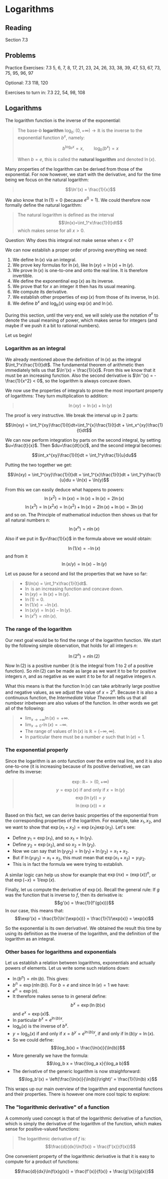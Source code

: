 # Logarithms

## Reading

Section 7.3

## Problems

Practice Exercises: 7.3 5, 6, 7, 8, 17, 21, 23, 24, 26, 33, 38, 39, 47, 53, 67, 73, 75, 95, 96, 97

Optional: 7.3 118, 120

Exercises to turn in: 7.3 22, 54, 98, 108

## Logarithms

The logarithm function is the inverse of the exponential:

> The base-$b$ **logarithm** $\log_b\colon (0,+\infty)\to\mathbb{R}$ is the inverse to the exponential function $b^x$, namely:
>
> $$b^{\log_b x} = x,\qquad \log_b\left(b^x\right) = x$$
>
> When $b=e$, this is called the **natural logarithm** and denoted $\ln(x)$.

Many properties of the logarithm can be derived from those of the exponential. For now however, we start with the derivative, and for the time being we focus on the natural logarithm:

> $$\ln'(x) = \frac{1}{x}$$

We also know that $\ln(1) = 0$ (because $e^0=1$). We could therefore now formally define the natural logarithm:

> The natural logarithm is defined as the interval
> $$\ln(x)=\int_1^x\frac{1}{t}dt$$
> which makes sense for all $x>0$.

Question: Why does this integral not make sense when $x< 0$?

We can now establish a proper order of proving everything we need:

1. We define $\ln(x)$ via an integral.
2. We prove key formulas for $\ln(x)$, like $\ln(xy) = \ln(x) + \ln(y)$.
3. We prove $\ln(x)$ is one-to-one and onto the real line. It is therefore invertible.
4. We define the exponentinal $\exp(x)$ as its inverse.
5. We prove that for $x$ an integer it then has its usual meaning.
6. We compute its derivative.
7. We establish other properties of $\exp(x)$ from those of its inverse, $\ln(x)$.
8. We define $b^x$ and $\log_b(x)$ using $\exp(x)$ and $\ln(x)$.

During this section, until the very end, we will solely use the notation $a^x$ to denote the usual meaning of power, which makes sense for integers (and maybe if we push it a bit to rational numbers).

Let us begin!

### Logarithm as an integral

We already mentioned above the definition of $\ln(x)$ as the integral $\int_1^x\frac{1}{t}dt$. The fundamental theorem of arithmetic then immediately tells us that $\ln'(x) = \frac{1}{x}$. From this we know that it must be an increasing function. Also the second derivative is $\ln''(x) = -\frac{1}{x^2} < 0$, so the logarithm is always concave down.

We now use the properties of integrals to prove the most important property of logarithms: They turn multiplication to addition:

> $$\ln(xy) = \ln(x) + \ln(y)$$

The proof is very instructive. We break the interval up in 2 parts:

$$\ln(xy) = \int_1^{xy}\frac{1}{t}dt=\int_1^{x}\frac{1}{t}dt + \int_x^{xy}\frac{1}{t}dt$$

We can now perform integration by parts on the second integral, by setting $u=\frac{t}{x}$. Then $du=\frac{dt}{x}$, and the second integral becomes:

$$\int_x^{xy}\frac{1}{t}dt = \int_1^y\frac{1}{u}du$$

Putting the two together we get:

$$\ln(xy) = \int_1^{xy}\frac{1}{t}dt = \int_1^{x}\frac{1}{t}dt + \int_1^y\frac{1}{u}du = \ln(x) + \ln(y)$$

From this we can easily deduce what happens to powers:
$$\ln(x^2) = \ln(xx) = \ln(x) + \ln(x) = 2\ln(x)$$
$$\ln(x^3) = \ln(x^2x) = \ln(x^2) + \ln(x) = 2\ln(x) + \ln(x) = 3\ln(x)$$
and so on. The Principle of mathematical induction then shows us that for all natural numbers $n$:
$$\ln(x^n) = n\ln(x)$$

Also if we put in $y=\frac{1}{x}$ in the formula above we would obtain:

$$\ln(1/x) = -\ln(x)$$
and from it
$$\ln(x/y) = \ln(x) - \ln(y)$$

Let us pause for a second and list the properties that we have so far:

> - $\ln(x) = \int_1^x\frac{1}{t}dt$.
> - $\ln$ is an increasing function and concave down.
> - $\ln(xy) = \ln(x) + \ln(y)$.
> - $\ln(1) = 0$.
> - $\ln(1/x) = -\ln(x)$.
> - $\ln(x/y) = \ln(x) - \ln(y)$.
> - $\ln(x^n) = n\ln(x)$.

### The range of the logarithm

Our next goal would be to find the range of the logarithm function. We start by the following simple observation, that holds for all integers $n$:

$$\ln\left(2^n\right) = n\ln(2)$$

Now $\ln(2)$ is a positive number (it is the integral from $1$ to $2$ of a positive function). So $n\ln(2)$ can be made as large as we want it to be for positive integers $n$, and as negative as we want it to be for all negative integers $n$.

What this means is that the function $\ln(x)$ can take arbitrarily large positive and negative values, as we adjust the value of $x=2^n$. Because it is also a continuous function, the *Intermediate Value Theorem* tells us that all numbesr inbetween are also values of the function. In other words we get all of the following:

> - $\lim_{x\to+\infty}\ln(x) = +\infty$.
> - $\lim_{x\to 0^+}\ln(x) = -\infty$.
> - The range of values of $\ln(x)$ is $\mathbb{R} = (-\infty,\infty)$.
> - In particular there must be a number $e$ such that $\ln(e) = 1$.

### The exponential properly

Since the logarithm is an onto function over the entire real line, and it is also one-to-one (it is increasing because of its positive derivative), we can define its inverse:

> $$\exp\colon \mathbb{R} -> (0,+\infty)$$
> $$y=\exp(x)\textrm{ if and only if }x = \ln(y)$$
> $$\exp(\ln(y)) = y$$
> $$\ln(\exp(x)) = x$$

Based on this fact, we can derive basic properties of the exponential from the corresponding properties of the logarithm. For example, take $x_1,x_2$, and we want to show that $\exp(x_1+x_2) = \exp(x_1)\exp(x_2)$. Let's see:

- Define $y_1 = \exp(x_1)$, and so $x_1 = \ln(y_1)$.
- Define $y_2 = \exp(x_2)$, and so $x_2 = \ln(y_2)$.
- Now we can say that $\ln(y_1y_2) = \ln(y_1) + \ln(y_2) = x_1 + x_2$.
- But if $\ln(y_1y_2) = x_1+x_2$, this must mean that $\exp(x_1+x_2) = y_1y_2$.
- This is in fact the formula we were trying to establish.

A similar logic can help us show for example that $\exp(nx) = (\exp(x))^n$, or that $\exp(-x) = 1 / \exp(x)$.

Finally, let us compute the derivative of $\exp(x)$. Recall the general rule: If $g$ was the function that is inverse to $f$, then its derivative is:
$$g'(x) = \frac{1}{f'(g(x))}$$
In our case, this means that:
$$\exp'(x) = \frac{1}{\ln'(\exp(x))} = \frac{1}{1/\exp(x)} = \exp(x)$$

So the exponential is its own derivative!. We obtained the result this time by using its definition as the inverse of the logarithm, and the definition of the logarithm as an integral.

### Other bases for logarithms and exponentials

Let us establish a relation between logarithms, exponentials and actually powers of elements. Let us write some such relations down:

- $\ln(b^n) = n\ln(b)$. This gives:
- $b^n = \exp(n\ln(b))$. For $b=e$ and since $\ln(e)=1$ we have:
- $e^n = \exp(n)$.
- It therefore makes sense to in general define: $$b^x =\exp(\ln(b)x)$$ and $e^x = \exp(x)$$.
- In particular $b^x = e^{\ln(b) x}$.
- $\log_b(x)$ is the inverse of $b^x$.
- $y=\log_b(x)$ if and only if $x = b^y = e^{\ln(b)y}$, if and only if $\ln(b)y = \ln(x)$.
- So we could define: $$\log_b(x) = \frac{\ln(x)}{\ln(b)}$$
- More generally we have the formula: $$\log_b x = \frac{\log_a x}{\log_a b}$$
- The derivative of the generic logarithm is now straighforward: $$\log_b'(x) = \left(\frac{\ln(x)}{\ln(b)}\right)' = \frac{1}{\ln(b) x}$$

This wraps up our main overview of the logarithm and exponential functions and their properties. There is however one more cool topic to explore:

### The "logarithmic derivative" of a function

A commonly used concept is that of the logarithmic derivative of a function, which is simply the derivative of the logarithm of the function, which makes sense for positive-valued functions:

> The logarithmic derivative of $f$ is:
> $$\frac{d}{dx}\ln(f(x)) = \frac{f'(x)}{f(x)}$$

One convenient property of the logarithmic derivative is that it is easy to compute for a product of functions:

$$\frac{d}{dx}\ln(f(x)g(x)) = \frac{f'(x)}{f(x)} + \frac{g'(x)}{g(x)}$$
